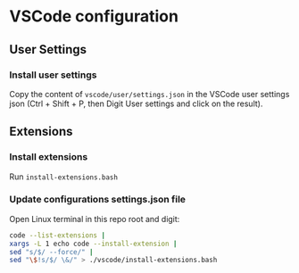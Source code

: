 # VSCode configuration

## User Settings

### Install user settings

Copy the content of `vscode/user/settings.json` in the VSCode user settings
json (Ctrl + Shift + P, then Digit User settings and click on the result).

## Extensions

### Install extensions

Run `install-extensions.bash`

### Update configurations settings.json file

Open Linux terminal in this repo root and digit:

``` bash
code --list-extensions |
xargs -L 1 echo code --install-extension |
sed "s/$/ --force/" |
sed "\$!s/$/ \&/" > ./vscode/install-extensions.bash
```
